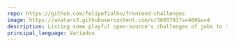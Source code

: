 ```yaml
---
repo: https://github.com/felipefialho/frontend-challenges
image: https://avatars3.githubusercontent.com/u/3603793?s=460&v=4
description: Listing some playful open-source's challenges of jobs to test your knowledge
principal_language: Variados
---
```

